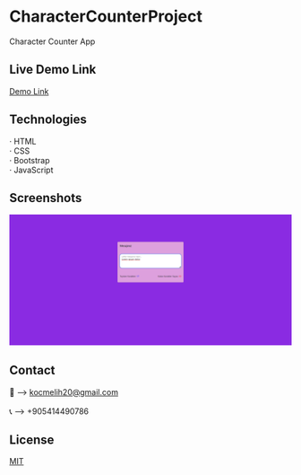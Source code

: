 # CharacterCounterProject
 Character Counter App
 
## Live Demo Link
<a href="https://melihkocc.github.io/CharacterCounterProject/">Demo Link</a>

## Technologies
· HTML<br>
· CSS<br>
· Bootstrap<br>
· JavaScript

## Screenshots
![Example screenshot](./images/sayac.png)

## Contact
📧 --> kocmelih20@gmail.com <br><br>
📞 --> +905414490786

## License
[MIT](https://choosealicense.com/licenses/mit/)

